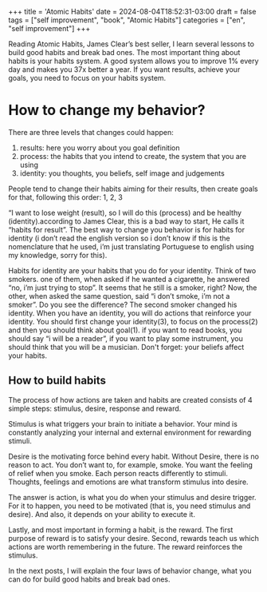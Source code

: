 +++
title = 'Atomic Habits'
date = 2024-08-04T18:52:31-03:00
draft = false
tags = ["self improvement", "book", "Atomic Habits"]
categories = ["en", "self improvement"]
+++

Reading Atomic Habits, James Clear’s best seller, I learn several lessons to build good habits and break bad ones. The most important thing about habits is your habits system. A good system allows you to improve 1% every day and makes you 37x better a year. If you want results, achieve your goals, you need to focus on your habits system.

# How to change my behavior?

There are three levels that changes could happen:

1. results: here you worry about you goal definition 
2. process: the habits that you intend to create, the system that you are using 
3. identity: you thoughts, you beliefs, self image and judgements 
   

People tend to change their habits aiming for their results, then create goals for that, following this order: 1, 2, 3

“I want to lose weight (result), so I will do this (process) and be healthy (identity).according to James Clear, this is a bad way to start, He calls it “habits for result”. The best way to change you behavior is for habits for identity (i don’t read the english version so i don’t know if this is the nomenclature that he used, i’m just translating Portuguese to english using my knowledge, sorry for this). 

Habits for identity are your habits that you do for your identity. Think of two smokers. one of them, when asked if he wanted a cigarette, he answered “no, i’m just trying to stop”. It seems that he still is a smoker, right? Now, the other, when asked the same question, said “i don’t smoke, i’m not a smoker”. Do you see the difference? The second smoker changed his identity. When you have an identity, you will do actions that reinforce your identity. You should first change your identity(3), to focus on the process(2) and then you should think about goal(1). if you want to read books, you should say “i will be a reader”, if you want to play some instrument, you should think that you will be a musician. Don't forget: your beliefs affect your habits.

## How to build habits

The process of how actions are taken and habits are created consists of 4 simple steps: stimulus, desire, response and reward.

Stimulus is what triggers your brain to initiate a behavior. Your mind is constantly analyzing your internal and external environment for rewarding stimuli.

Desire is the motivating force behind every habit. Without Desire, there is no reason to act. You don’t want to, for example, smoke. You want the feeling of relief when you smoke. Each person reacts differently to stimuli. Thoughts, feelings and emotions are what transform stimulus into desire. 
	
The answer is action, is what you do when your stimulus and desire trigger. For it to happen, you need to be motivated (that is, you need stimulus and desire). And also, it depends on your ability to execute it. 
	
Lastly, and most important in forming a habit, is the reward. The first purpose of reward is to satisfy your desire. Second, rewards teach us which actions are worth remembering in the future. The reward reinforces the stimulus.

In the next posts, I will explain the four laws of behavior change, what you can do for build good habits and break bad ones.




